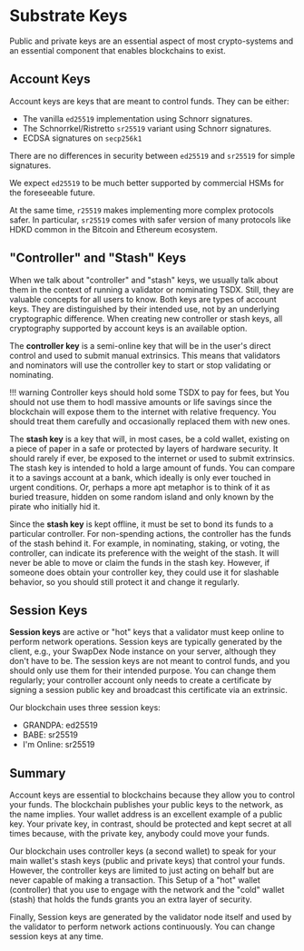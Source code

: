 # Substrate Keys

Public and private keys are an essential aspect of most crypto-systems and an essential component that enables blockchains to exist.

## Account Keys

Account keys are keys that are meant to control funds. They can be either:

- The vanilla ```ed25519``` implementation using Schnorr signatures.
- The Schnorrkel/Ristretto ```sr25519``` variant using Schnorr signatures.
- ECDSA signatures on ```secp256k1```

There are no differences in security between ```ed25519``` and ```sr25519``` for simple signatures.

We expect ```ed25519``` to be much better supported by commercial HSMs for the foreseeable future.

At the same time, ```r25519``` makes implementing more complex protocols safer. In particular, ```sr25519``` comes with safer version of many protocols like HDKD common in the Bitcoin and Ethereum ecosystem.

## "Controller" and "Stash" Keys

When we talk about "controller" and "stash" keys, we usually talk about them in the context of running a validator or nominating TSDX. Still, they are valuable concepts for all users to know. Both keys are types of account keys. They are distinguished by their intended use, not by an underlying cryptographic difference. When creating new controller or stash keys, all cryptography supported by account keys is an available option.

The **controller key** is a semi-online key that will be in the user's direct control and used to submit manual extrinsics. This means that validators and nominators will use the controller key to start or stop validating or nominating. 

!!! warning
    Controller keys should hold some TSDX to pay for fees, but You should not use them to hodl massive amounts or life savings since the blockchain will expose them to the internet with relative frequency. You should treat them carefully and occasionally replaced them with new ones.

The **stash key** is a key that will, in most cases, be a cold wallet, existing on a piece of paper in a safe or protected by layers of hardware security. It should rarely if ever, be exposed to the internet or used to submit extrinsics. The stash key is intended to hold a large amount of funds. You can compare it to a savings account at a bank, which ideally is only ever touched in urgent conditions. Or, perhaps a more apt metaphor is to think of it as buried treasure, hidden on some random island and only known by the pirate who initially hid it.

Since the **stash key** is kept offline, it must be set to bond its funds to a particular controller. For non-spending actions, the controller has the funds of the stash behind it. For example, in nominating, staking, or voting, the controller, can indicate its preference with the weight of the stash. It will never be able to move or claim the funds in the stash key. However, if someone does obtain your controller key, they could use it for slashable behavior, so you should still protect it and change it regularly.

## Session Keys

**Session keys** are active or "hot" keys that a validator must keep online to perform network operations. Session keys are typically generated by the client, e.g., your SwapDex Node instance on your server, although they don't have to be. The session keys are not meant to control funds, and you should only use them for their intended purpose. You can change them regularly; your controller account only needs to create a certificate by signing a session public key and broadcast this certificate via an extrinsic.

Our blockchain uses three session keys:
- GRANDPA: ed25519
- BABE: sr25519
- I'm Online: sr25519

## Summary

Account keys are essential to blockchains because they allow you to control your funds.
The blockchain publishes your public keys to the network, as the name implies. Your wallet address is an excellent example of a public key.
Your private key, in contrast, should be protected and kept secret at all times because, with the private key, anybody could move your funds.

Our blockchain uses controller keys (a second wallet) to speak for your main wallet's stash keys (public and private keys) that control your funds. However, the controller keys are limited to just acting on behalf but are never capable of making a transaction. This Setup of a "hot" wallet (controller) that you use to engage with the network and the "cold" wallet (stash) that holds the funds grants you an extra layer of security.

Finally, Session keys are generated by the validator node itself and used by the validator to perform network actions continuously.
You can change session keys at any time.